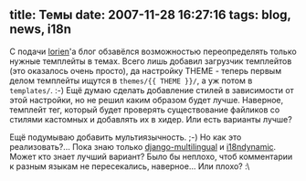 title: Темы
date: 2007-11-28 16:27:16
tags: blog, news, i18n
----


С подачи [lorien][1]'а блог обзавёлся возможностью переопределять только нужные темплейты в темах. Всего лишь добавил загрузчик темплейтов (это оказалось очень просто), да настройку THEME - теперь первым делом темплейты ищутся в `themes/{{ THEME }}/`, а уж потом в `templates/`. :-) Ещё думаю сделать добавление стилей в зависимости от этой настройки, но не решил каким образом будет лучше. Наверное, темплейт тег, который будет проверять существование файликов со стилями кастомных и добавлять их в хидер. Или есть варианты лучше?

Ещё подумываю добавить мультиязычность. ;-) Но как это реализовать?... Пока знаю только [django-multilingual][2] и [i18ndynamic][3]. Может кто знает лучший вариант? Было бы неплохо, чтоб комментарии к разным языкам не пересекались, наверное... Или плохо? :\

[1]: http://web-brains.com/
[2]: http://code.google.com/p/django-multilingual/
[3]: http://code.google.com/p/i18ndynamic/

